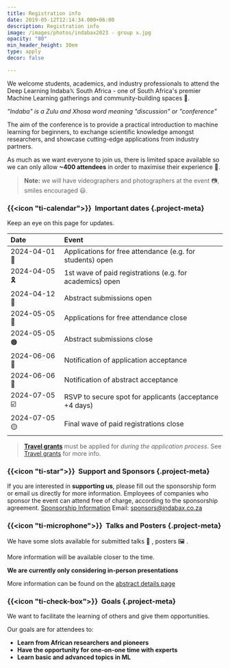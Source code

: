 ```yaml
---
title: Registration info
date: 2019-05-12T12:14:34.000+06:00
description: Registration info
image: /images/photos/indabax2023 - group x.jpg
opacity: "80"
min_header_height: 30em
type: apply
decor: false

---
```

We welcome students, academics, and industry professionals to attend the Deep Learning Indaba𝕏 South Africa - one of South Africa's premier Machine Learning gatherings and community-building spaces 🤝.

_"Indaba" is a Zulu and Xhosa word meaning "discussion" or "conference"_

The aim of the conference is to provide a practical introduction to machine learning for beginners, to exchange scientific knowledge amongst researchers, and showcase cutting-edge applications from industry partners.

As much as we want everyone to join us, there is limited space available so we can only allow **\~400 attendees** in order to maximise their experience 🏫.

> **Note:** we will have videographers and photographers at the event 📷, smiles encouraged 😃.

### {{<icon "ti-calendar">}}  Important dates {.project-meta}

Keep an eye on this page for updates.

| Date         | Event                                                     |
| :----------- | :-------------------------------------------------------- |
| 2024-04-01 📝 | Applications for free attendance (e.g. for students) open |
| 2024-04-05 🎗 | 1st wave of paid registrations (e.g. for academics) open  |
| 2024-04-12 📜 | Abstract submissions open                                 |
| 2024-05-05 🛑 | Applications for free attendance close                    |
| 2024-05-05 🟠 | Abstract submissions close                                |
| 2024-06-06 📢 | Notification of application acceptance                    |
| 2024-06-06 🎤 | Notification of abstract acceptance                       |
| 2024-07-05 ☑️ | RSVP to secure spot for applicants (acceptance +4 days)    |
| 2024-07-05 🟡 | Final wave of paid registrations close                    |

> [**Travel grants**](/register/travel-grants) must be applied for _during the application process_. See [Travel grants](/register/travel-grants) for more info.

### {{<icon "ti-star">}}  Support and Sponsors {.project-meta}

If you are interested in **supporting us**, please fill out the sponsorship form or email us directly for more information.
Employees of companies who sponsor the event can attend free of charge, according to the sponsorship agreement.
[Sponsorship Information](/partners)
Email: [sponsors@indabax.co.za](mailto:sponsors@indabax.co.za)

### {{<icon "ti-microphone">}}  Talks and Posters {.project-meta}

We have some slots available for submitted talks 🎤 , posters 🖼️ .

More information will be available closer to the time.

**We are currently only considering in-person presentations**

More information can be found on the [abstract details page](/register/abstract)

### {{<icon "ti-check-box">}}  Goals {.project-meta}

We want to facilitate the learning of others and give them opportunities.

Our goals are for attendees to:

* **Learn from African researchers and pioneers**
* **Have the opportunity for one-on-one time with experts**
* **Learn basic and advanced topics in ML**
